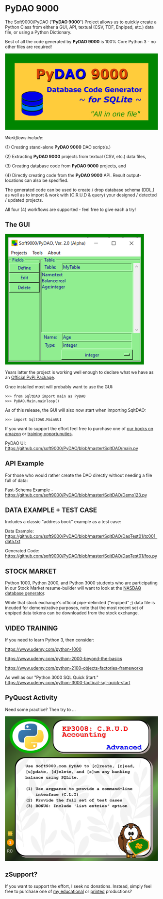 # PyDAO 9000
The Soft9000/PyDAO ("__PyDAO 9000__") Project allows us to quickly create a Python Class from either a GUI, API, textual (CSV, TDF, Enpiped, etc.) data file, or using a Python Dictionary. 

Best of all the code generated by __PyDAO 9000__ is 100% Core Python 3 - no other files are required!

![PyDAO Project Logo](PyDAO_GitLogo.png)

_Workflows include_: 

(1) Creating stand-alone __PyDAO 9000__ DAO script(s.) 

(2) Extracting __PyDAO 9000__ projects from textual (CSV, etc.) data files, 

(3) Creating database code from __PyDAO 9000__ projects, and 

(4) Directly creating code from the __PyDAO 9000__ API. Result output-locations can also be specified.

The generated code can be used to create / drop database schema (DDL,) as well as to import & work with (C.R.U.D & query) your designed / detected / updated projects.

All four (4) workflows are supported - feel free to give each a try!


The GUI
-------
![PyDAO GUI](PyDAO_GUI.png)

Years latter the project is working well enough to declare what we have as an [Official PyPi Package](https://pypi.org/project/PyDAO-9000/).

Once installed most will probably want to use the GUI:

```
>>> from SqltDAO import main as PyDAO
>>> PyDAO.Main.mainloop()
```

As of this release, the GUI will also now start when importing SqltDAO:

```
>>> import SqltDAO.MainGUI
```

If you want to support the effort feel free to purchase one of [our books on amazon](https://www.amazon.com/Randall-Nagy/e/B08ZJLH1VN) or [training opportunuties](https://www.udemy.com/user/randallnagy2/).

PyDAO UI: https://github.com/soft9000/PyDAO/blob/master/SqltDAO/main.py


API Example
------------
For those who would rather create the DAO directly without needing a file full of data:

Fast-Schema Example - https://github.com/soft9000/PyDAO/blob/master/SqltDAO/Demo123.py


DATA EXAMPLE + TEST CASE
------------------------
Includes a classic "address book" example as a test case:

Data Example: https://github.com/soft9000/PyDAO/blob/master/SqltDAO/DaoTest01/tc001_data.txt

Generated Code: https://github.com/soft9000/PyDAO/blob/master/SqltDAO/DaoTest01/foo.py


STOCK MARKET
------------
Python 1000, Python 2000, and Python 3000 students who are participating in our Stock Market resume-builder will want 
to look at the [NASDAQ database generator](https://github.com/soft9000/PyDAO/blob/master/SqltDAO/DaoTest01/GenNasdaqTest.py).

While that stock exchange's official pipe-delimited ("enpiped" ;) data file is incuded for demonstrative
purposes, note that the most recent set of enpiped data tokens can be downloaded from the stock exchange.


VIDEO TRAINING
--------------
If you need to learn Python 3, then consider:

https://www.udemy.com/python-1000

https://www.udemy.com/python-2000-beyond-the-basics

https://www.udemy.com/python-2100-objects-factories-frameworks


As well as our "Python 3000 SQL Quick Start:" https://www.udemy.com/python-3000-tactical-sql-quick-start


PyQuest Activity
----------------
Need some practice? Then try to ...

![KP3008](https://github.com/Python3-Training/PyQuest/blob/main/CardGame/QuestProjects/KP3008-C-R-U-D-Accounting.png)

## zSupport?
If you want to support the effort, I seek no donations. Instead, simply feel free to purchase one of [my educational](https://www.udemy.com/user/randallnagy2/) or [printed](https://www.amazon.com/Randall-Nagy/e/B08ZJLH1VN?ref=sr_ntt_srch_lnk_1&qid=1660050704&sr=8-1) productions?
